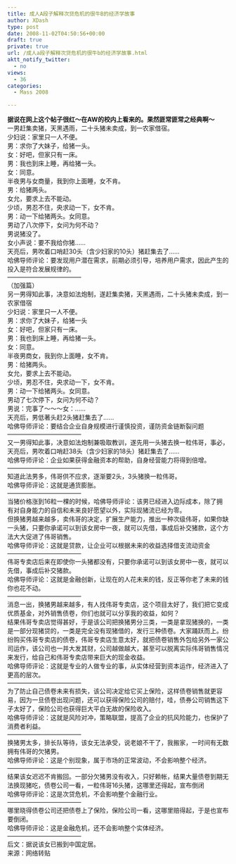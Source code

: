 ```yaml
---
title: 成人A段子解释次贷危机的很牛B的经济学故事
author: XDash
type: post
date: 2008-11-02T04:50:56+00:00
draft: true
private: true
url: /成人a段子解释次贷危机的很牛b的经济学故事.html
aktt_notify_twitter:
  - no
views:
  - 36
categories:
  - Mass 2008

---
```

**据说在网上这个帖子很红～在AW的校内上看来的。果然匪常匪常之经典啊～**  
一男赶集卖猪，天黑遇雨，二十头猪未卖成，到一农家借宿。  
少妇说：家里只一人不便。  
男：求你了大妹子，给猪一头。  
女：好吧，但家只有一床。  
男：我也到床上睡，再给猪一头。  
女：同意。  
半夜男与女商量，我到你上面睡，女不肯。  
男：给猪两头。  
女允，要求上去不能动。  
少顷，男忍不住，央求动一下，女不肯。  
男：动一下给猪两头。女同意。  
男动了八次停下，女问为何不动？  
男说猪没了。  
女小声说：要不我给你猪……  
天亮后，男吹着口哨赶30头（含少妇家的10头）猪赶集去了……  
哈佛导师评论：要发现用户潜在需求，前期必须引导，培养用户需求，因此产生的投入是符合发展规律的。  
————————————  
（加强篇）  
另一男得知此事，决意如法炮制，遂赶集卖猪，天黑遇雨，二十头猪未卖成，到一农家借宿  
少妇说：家里只一人不便。  
男：求你了大妹子，给猪一头  
女：好吧，但家只有一床。  
男：我也到床上睡，再给猪一头。  
女：同意。  
半夜男商女，我到你上面睡，女不肯。  
男：给猪两头。  
女允，要求上去不能动。  
少顷，男忍不住，央求动一下，女不肯。  
男：动一下给猪两头。女同意。  
男动了七次停下，女问为何不动？  
男说：完事了～～～女：&#8230;&#8230;  
天亮后，男低著头赶2头猪赶集去了&#8230;&#8230;  
哈佛导师评论：要结合企业自身规模进行谨慎投资，谨防资金链断裂问题  
————————————  
又一男得知此事，决意如法炮制兼吸取教训，遂先用一头猪去换一粒伟哥，事必，天亮后，男吹着口哨赶38头（含少妇家的18头）猪赶集去了……  
哈佛导师评论：企业如果获得金融资本的帮助，自身经营能力将得到倍增。  
————————————  
知道此法男多，伟哥供不应求，逐渐要2头，3头猪换一粒伟哥。  
哈佛导师评论：这就是通货膨胀。  
————————————  
当猪价格涨到16粒一棵的时候，哈佛导师评论：该男已经进入边际成本，除了拥有对自身能力的自信和未来良好愿望以外，实际现猪流已经为零。  
但换猪男越来越多，卖伟哥的决定，扩展生产能力，推出一种次级伟哥，如果你缺一头猪，只要你承诺可以到该女房中一夜，就可以先借，事成后补交猪款，这个方法大大促进了伟哥销售。  
哈佛导师评论：这就是贷款，让企业可以根据未来的收益选择借支流动资金  
————————————  
伟哥专卖店后来在即使你一头猪都没有，只要你承诺可以到该女房中一夜，就可以先借，事成后补交猪款。  
哈佛导师评论：这就是金融创新，让现在的人花未来的钱，反正等你老了未来的钱你也花不动。  
————————————  
消息一出，换猪男越来越多，有人找伟哥专卖店，这个项目太好了，我们把它变成优质基金，对外销售债卷，你们也就可以分享我的收益，如何？  
结果伟哥专卖店觉得甚好，于是该公司把换猪男分三类，一类是拿现猪换的，一类是一部分现猪贷的，一类是完全没有现猪借的，发行三种债卷。大家踊跃而上。纷纷购买伟哥专卖店的债卷，伟哥专卖店生意太好，就把债卷销售外包给另外一家公司运作，该公司也一并大发其财，公司越做越大，甚至可以脱离实际伟哥销售情况来发行，给自己和伟哥专卖店带来巨大的现金收益。  
哈佛导师评论：这就是专业的人做专业的事，从实体经营到资本运作，经济进入了更高的层次。  
————————————  
为了防止自己债卷未来有损失，该公司决定给它买上保险，这样债卷销售就更容易，因为一旦债卷出现问题，还可以获得保险公司的赔付，哇，债券公司销售这下子太好了，保险公司也获得巨大平白无故的保险收入。  
哈佛导师评论：这就是风险对冲，策略联盟，提高了企业的抗风险能力，也保护了消费者利益。  
————————————  
换猪男太多，排长队等待，该女无法承受，说老娘不干了，我搬家，一时间有无数拥有伟哥的欠猪男。  
哈佛导师评论：这是个别现象，属于市场的正常波动，不会影响整个经济。  
————————————  
结果该女迟迟不肯搬回。一部分欠猪男没有收入，只好赖帐，结果大量债卷到期无法换现猪吃，债卷公司一看，一粒伟哥16头猪，这哪里还得起，宣布倒闭  
哈佛导师评论：这是次贷危机，不会影响整个金融行业。  
————————————  
哪里晓得债卷公司还把债卷上了保险，保险公司一看，这哪里赔得起，于是也宣布要倒闭。  
哈佛导师评论：这是金融危机，还不会影响整个实体经济。  
————————————  
后文：据说该女已搬到中国定居。  
来源：网络转贴